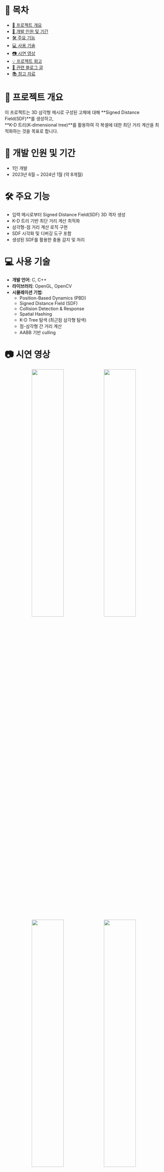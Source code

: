 # 📑 목차
- [🧾 프로젝트 개요](#-프로젝트-개요)
- [📆 개발 인원 및 기간](#-개발-인원-및-기간)
- [🛠️ 주요 기능](#️-주요-기능)
- [💻 사용 기술](#-사용-기술)
- [📷 시연 영상](#-시연-영상)
- [💡 프로젝트 회고](#-프로젝트-회고)
- [🔖 관련 블로그 글](#-관련-블로그-글)
- [📚 참고 자료](#-참고-자료)

# 🧾 프로젝트 개요
이 프로젝트는 3D 삼각형 메시로 구성된 고체에 대해 **Signed Distance Field(SDF)**를 생성하고,  
**K-D 트리(K-dimensional tree)**를 활용하여 각 복셀에 대한 최단 거리 계산을 최적화하는 것을 목표로 합니다.



# 📆 개발 인원 및 기간
- 1인 개발
- 2023년 6월 ~ 2024년 1월 (약 8개월)



# 🛠️ 주요 기능
- 입력 메시로부터 Signed Distance Field(SDF) 3D 격자 생성
- K-D 트리 기반 최단 거리 계산 최적화
- 삼각형-점 거리 계산 로직 구현
- SDF 시각화 및 디버깅 도구 포함
- 생성된 SDF를 활용한 충돌 감지 및 처리



# 💻 사용 기술
- **개발 언어**: C, C++
- **라이브러리**: OpenGL, OpenCV
- **시뮬레이션 기법**:
  - Position-Based Dynamics (PBD)
  - Signed Distance Field (SDF)
  - Collision Detection & Response
  - Spatial Hashing
  - K-D Tree 탐색 (최근점 삼각형 탐색)
  - 점-삼각형 간 거리 계산
  - AABB 기반 culling
  

# 📷 시연 영상
<p align="center">
  <img src="https://github.com/user-attachments/assets/cd435f89-39eb-44a6-a240-41c691e5e963" width="45%">
  <img src="https://github.com/user-attachments/assets/959a3b2f-9261-4467-856a-0d8e0f62855e" width="45%"><br>
  <img src="https://github.com/user-attachments/assets/4e1b82a9-a941-41d4-b9a8-480f4b562da4" width="45%">
  <img src="https://github.com/user-attachments/assets/72b28dcd-94e8-46ac-81ec-90e0ca17f708" width="45%">
</p>


[🔗 시연 영상 링크 (Youtube)](https://www.youtube.com/playlist?list=PLL7N-Nw3U-P1VskT4llhvH_EJs00NhZ-c)



# 💡 프로젝트 회고
기존의 충돌 처리는 주로 AABB 또는 단순한 거리 기반으로 처리되어 정밀도가 떨어지거나 연산량이 매우 컸습니다.  
이번 프로젝트를 통해 **거리 필드(SDF)**와 **K-D 트리 탐색**을 결합함으로써,  
정확성과 성능을 모두 만족하는 충돌 처리를 구현할 수 있었습니다.

이러한 최적화 기법은 물리 기반 시뮬레이션, 게임 충돌 처리, 로봇 경로 탐색 등 다양한 실시간 시스템에 적용될 수 있습니다.  
특히 향후 cloth, soft-body, fluid 시뮬레이션과의 통합을 고려한 기반 기술로 확장 가능성을 확인했습니다.
이전에 진행했던 SDF 기반 충돌 처리는 방정식으로 표현 가능한 물체에 대해서만 가능했습니다.
이를 해결하기 위해 임의의 메시에 대해 SDF를 생성하고, 더 나아가 K-D 트리 탐색을 통해 알고리즘적으로 연산을 줄이는 경험을 할 수 있었습니다.

이러한 알고리즘 최적화 경험은 물리 기반 시뮬레이션, 게임 충돌 처리, 로봇 경로 탐색 등 다양한 실시간 시스템에 적용될 수 있습니다.  



# 🔖 관련 블로그 글
- [🔗 자세한 구현 및 학습 과정 정리 (Tistory)](https://coding-l7.tistory.com/category/%EB%AC%BC%EB%A6%AC%20%EA%B8%B0%EB%B0%98%20%EC%8B%9C%EB%AE%AC%EB%A0%88%EC%9D%B4%EC%85%98/Cloth%20Simulation)

  
# 📚 참고 자료

### Generating SDF
- [Generating Signed Distance Fields from Triangle Meshes – Bærentzen & Aanæs](https://www2.imm.dtu.dk/pubdb/edoc/imm1289.pdf)

### SDF:
- https://mshgrid.com/2021/02/07/computing-the-sign-of-discrete-distance-fields/

### AABB tree:
- https://mshgrid.com/2021/01/17/aabb-tree/

### K-D tree:
- https://www.baeldung.com/cs/k-d-trees#:~:text=A%20K%2DD%20Tree%20is%20a,one%20of%20the%20K%20dimensions.

